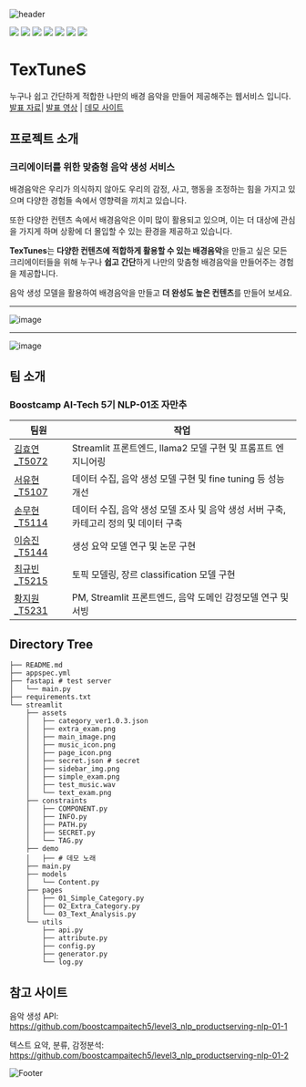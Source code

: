 ![header](https://capsule-render.vercel.app/api?type=waving&color=gradient&customColorList=1&height=250&section=header&text=TexTuneS%20:%20Make%20Your%20Creative%20Music&fontSize=40)

<img src="https://img.shields.io/badge/python-3776AB?style=for-the-badge&logo=python&logoColor=white"> <img src="https://img.shields.io/badge/amazonaws-232F3E?style=for-the-badge&logo=amazonaws&logoColor=white"> 
<img src="https://img.shields.io/badge/pytorch-EE4C2C?style=for-the-badge&logo=pytorch&logoColor=white">
<img src="https://img.shields.io/badge/streamlit-FF4B4B?style=for-the-badge&logo=streamlit&logoColor=white">
<img src="https://img.shields.io/badge/fastapi-009688?style=for-the-badge&logo=fastapi&logoColor=white">
<img src="https://img.shields.io/badge/githubactions-2088FF?style=for-the-badge&logo=githubactions&logoColor=white">
<img src="https://img.shields.io/badge/transformers-FFFF33?style=for-the-badge">

# TexTuneS
누구나 쉽고 간단하게 적합한 나만의 배경 음악을 만들어 제공해주는 웹서비스 입니다.  
[발표 자료](https://github.com/boostcampaitech5/level3_nlp_finalproject-nlp-01/blob/main/assets/final_project_Presentation.pdf)|
[발표 영상](https://youtu.be/LWodtP5Kh6Q) | 
[데모 사이트](http://101.101.209.53:30007/)  


## 프로젝트 소개
### 크리에이터를 위한 맞춤형 음악 생성 서비스

배경음악은 우리가 의식하지 않아도 우리의 감정, 사고, 행동을 조정하는 힘을 가지고 있으며 다양한 경험들 속에서 영향력을 끼치고 있습니다.

또한 다양한 컨텐츠 속에서 배경음악은 이미 많이 활용되고 있으며, 이는 더 대상에 관심을 가지게 하며 상황에 더 몰입할 수 있는 환경을 제공하고 있습니다.

**TexTunes**는 **다양한 컨텐츠에 적합하게 활용할 수 있는 배경음악**을 만들고 싶은 모든 크리에이터들을 위해 누구나 **쉽고** **간단**하게 나만의 맞춤형 배경음악을 만들어주는 경험을 제공합니다.

음악 생성 모델을 활용하여 배경음악을 만들고 **더 완성도 높은 컨텐츠**를 만들어 보세요.

---
![image](https://github.com/boostcampaitech5/level3_nlp_finalproject-nlp-01/assets/39620398/53dcb7bf-9308-46ef-bb87-084f4311b2a8)

---

![image](https://github.com/boostcampaitech5/level3_nlp_finalproject-nlp-01/assets/39620398/1dc68299-3c37-4bc4-87ff-757204d54776)


## 팀 소개
### Boostcamp AI-Tech 5기 NLP-01조 자만추
| 팀원| 작업|
| --- | --- |
| [김효연_T5072](https://github.com/Broco98) | Streamlit 프론트엔드, llama2 모델 구현 및 프롬프트 엔지니어링 |
| [서유현_T5107](https://github.com/a-Tachyon) | 데이터 수집, 음악 생성 모델 구현 및 fine tuning 등 성능 개선 |
| [손무현_T5114](https://github.com/MuHyeonSon) | 데이터 수집, 음악 생성 모델 조사 및 음악 생성 서버 구축, 카테고리 정의 및 데이터 구축  |
| [이승진_T5144](https://github.com/MonteCarlolee) | 생성 요약 모델 연구 및 논문 구현 |
| [최규빈_T5215](https://github.com/gyubinc) | 토픽 모델링, 장르 classification 모델 구현 |
| [황지원_T5231](https://github.com/Jiwonii97) | PM, Streamlit 프론트엔드, 음악 도메인 감정모델 연구 및 서빙 |

## Directory Tree
```
├── README.md
├── appspec.yml
├── fastapi # test server
│   └── main.py
├── requirements.txt
└── streamlit
    ├── assets
    │   ├── category_ver1.0.3.json
    │   ├── extra_exam.png
    │   ├── main_image.png
    │   ├── music_icon.png
    │   ├── page_icon.png
    │   ├── secret.json # secret
    │   ├── sidebar_img.png
    │   ├── simple_exam.png
    │   ├── test_music.wav
    │   └── text_exam.png
    ├── constraints
    │   ├── COMPONENT.py
    │   ├── INFO.py
    │   ├── PATH.py
    │   ├── SECRET.py
    │   └── TAG.py
    ├── demo
    │   ├── # 데모 노래
    ├── main.py
    ├── models
    │   └── Content.py
    ├── pages
    │   ├── 01_Simple_Category.py
    │   ├── 02_Extra_Category.py
    │   └── 03_Text_Analysis.py
    └── utils
        ├── api.py
        ├── attribute.py
        ├── config.py
        ├── generator.py
        └── log.py
```
## 참고 사이트

음악 생성 API: <https://github.com/boostcampaitech5/level3_nlp_productserving-nlp-01-1>


텍스트 요약, 분류, 감정분석: <https://github.com/boostcampaitech5/level3_nlp_productserving-nlp-01-2>

![Footer](https://capsule-render.vercel.app/api?type=waving&color=gradient&customColorList=1&height=200&section=footer)
